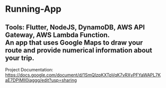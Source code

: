 # Running-App
Tools: Flutter, NodeJS, DynamoDB, AWS API Gateway, AWS Lambda Function. <br/>
An app that uses Google Maps to draw your route and provide numerical information about your trip.
-------------
Project Documentation: https://docs.google.com/document/d/1SmQIzpKXTpVqK7vRXyPFYaWAPL7KaE7DPIMll0iaggg/edit?usp=sharing

